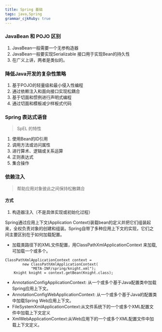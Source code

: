 ```yaml
---
title: Spring 基础
tags: java,Spring
grammar_cjkRuby: true
---
```


### JavaBean 和 POJO 区别
1. JavaBean一般需要一个无参构造器
2. JavaBean一般要实现Serializable 接口用于实现Bean的持久性
3. 在广义上讲，两者是类似的。

### 降低Java开发的复杂性策略
1. 基于POJO的轻量级和最小侵入性编程
2. 通过依赖注入和面向接口实现松耦合
3. 基于切面和惯例进行声明式编程
4. 通过切面和模板减少样板式代码

###  Spring 表达式语音
> SpEL 的特性

1. 使用Bean的ID引用
2. 调用方法或访问属性
3. 进行算术、逻辑或关系运算
4. 正则表达式
5. 集合操作



### 依赖注入
> 帮助应用对象彼此之间保持松散耦合

#### 方式
1. 构造器注入（不是具体实现或初始化过程）



Spring通过应用上下文(Application Context)装载bean的定义并把它们组装起来，全权负责对象的创建和组装。Spring自带了多种应用上下文的实现，它们之间主要区别在于如何加载配置。
- 加载类路径下的XML文件配置，用ClassPathXmlApplicationContext 来加载,可加载一个或多个。
```
ClassPathXmlApplicationContext context = 
        new ClassPathXmlApplicationContext(
            "META-INF/spring/knight.xml");
    Knight knight = context.getBean(Knight.class);
```
- AnnotationConfigApplicationContext: 从一个或多个基于Java配置类中加载Spring应用上下文。
- AnnotationConfigWebApplicationContext: 从一个或多个基于Java的配置类中加载Spring Web应用上下文。
- FileSystemXmlApplicationContext:从文件系统下的一个或多个XML配置文件中加载上下文定义
- XmlWebApplicationContext:从Web应用下的一个或多个XML配置文件中加载上下文定义。